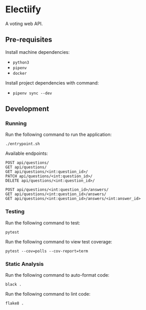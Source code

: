 # Electiify

A voting web API.

## Pre-requisites

Install machine dependencies:

- `python3`
- `pipenv`
- `docker`

Install project dependencies with command:

- `pipenv sync --dev`

## Development

### Running

Run the following command to run the application:

```commandline
./entrypoint.sh
```

Available endpoints:

```text
POST api/questions/
GET api/questions/
GET api/questions/<int:question_id>/
PATCH api/questions/<int:question_id>/
DELETE api/questions/<int:question_id>/

POST api/questions/<int:question_id>/answers/
GET api/questions/<int:question_id>/answers/
GET api/questions/<int:question_id>/answers/<int:answer_id>
```

### Testing

Run the following command to test:

```commandline
pytest
```

Run the following command to view test coverage:

```commandline
pytest --cov=polls --cov-report=term
```

### Static Analysis

Run the following command to auto-format code:

```commandline
black .
```

Run the following command to lint code:

```commandline
flake8 .
```
